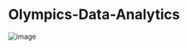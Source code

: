 # Olympics-Data-Analytics
![image](https://github.com/pritisinghh/Olympics-Data-Analytics/assets/118868934/8e4d731e-313d-409e-91b5-30b395a08fd9)

